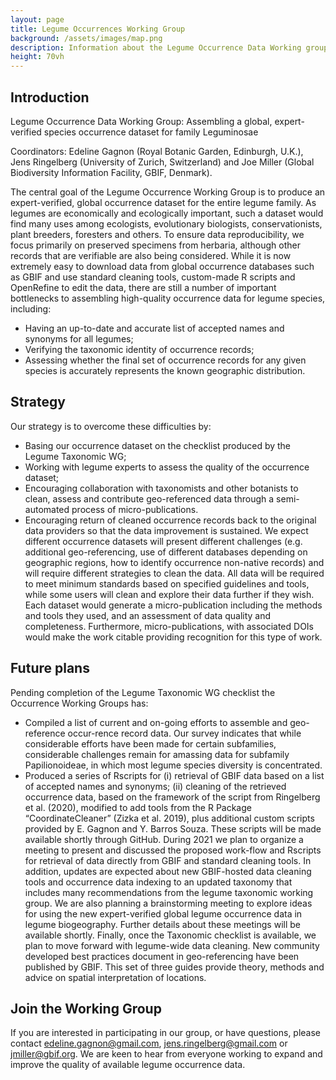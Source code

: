 ```yaml
---
layout: page
title: Legume Occurrences Working Group
background: /assets/images/map.png
description: Information about the Legume Occurrence Data Working group
height: 70vh
---
```

## Introduction

Legume Occurrence Data Working Group: Assembling a global, expert-verified species occurrence dataset for family Leguminosae 


Coordinators: Edeline Gagnon (Royal Botanic Garden, Edinburgh, U.K.), Jens Ringelberg (University of Zurich, Switzerland) and Joe Miller (Global Biodiversity Information Facility, GBIF, Denmark).


The central goal of the Legume Occurrence Working Group is to produce an expert-verified, global occurrence dataset for the entire legume family. As legumes are economically and ecologically important, such a dataset would find many uses among ecologists, evolutionary biologists, conservationists, plant breeders, foresters and others. To ensure data reproducibility, we focus primarily on preserved specimens from herbaria, although other records that are verifiable are also being considered.
While it is now extremely easy to download data from global occurrence databases such as GBIF and use standard cleaning tools, custom-made R scripts and OpenRefine to edit the data, there are still a number of important bottlenecks to assembling high-quality occurrence data for legume species, including:
-	Having an up-to-date and accurate list of accepted names and synonyms for all legumes;
-	Verifying the taxonomic identity of occurrence records;
-	Assessing whether the final set of occurrence records for any given species is accurately represents the known geographic distribution.

## Strategy

Our strategy is to overcome these difficulties by:
-	Basing our occurrence dataset on the checklist produced by the Legume Taxonomic WG;
-	Working with legume experts to assess the quality of the occurrence dataset;
-	Encouraging collaboration with taxonomists and other botanists to clean, assess and contribute geo-referenced data through a semi-automated process of micro-publications. 
-	Encouraging return of cleaned occurrence records back to the original data providers so that the data improvement is sustained.
We expect different occurrence datasets will present different challenges (e.g. additional geo-referencing, use of different databases depending on geographic regions, how to identify occurrence non-native records) and will require different strategies to clean the data. All data will be required to meet minimum standards based on specified guidelines and tools, while some users will clean and explore their data further if they wish. Each dataset would generate a micro-publication including the methods and tools they used, and an assessment of data quality and completeness. Furthermore, micro-publications, with associated DOIs would make the work citable providing recognition for this type of work. 

## Future plans

Pending completion of the Legume Taxonomic WG checklist the Occurrence Working Groups has:
-	Compiled a list of current and on-going efforts to assemble and geo-reference occur-rence record data. Our survey indicates that while considerable efforts have been made for certain subfamilies, considerable challenges remain for amassing data for subfamily Papilionoideae, in which most legume species diversity is concentrated. 
-	Produced a series of Rscripts for (i) retrieval of GBIF data based on a list of accepted names and synonyms; (ii) cleaning of the retrieved occurrence data, based on the framework of the script from Ringelberg et al. (2020), modified to add tools from the R Package “CoordinateCleaner” (Zizka et al. 2019), plus additional custom scripts provided by E. Gagnon and Y. Barros Souza. These scripts will be made available shortly through GitHub. 
During 2021 we plan to organize a meeting to present and discussed the proposed work-flow and Rscripts for retrieval of data directly from GBIF and standard cleaning tools. In addition, updates are expected about new GBIF-hosted data cleaning tools and occurrence data indexing to an updated taxonomy that includes many recommendations from the legume taxonomic working group. We are also planning a brainstorming meeting to explore ideas for using the new expert-verified global legume occurrence data in legume biogeography. Further details about these meetings will be available shortly. Finally, once the Taxonomic checklist is available, we plan to move forward with legume-wide data cleaning. 
New community developed best practices document in geo-referencing have been published by GBIF. This set of three guides provide theory, methods and advice on spatial interpretation of locations.

## Join the Working Group

If you are interested in participating in our group, or have questions, please contact <edeline.gagnon@gmail.com>, <jens.ringelberg@gmail.com> or <jmiller@gbif.org>. We are keen to hear from everyone working to expand and improve the quality of available legume occurrence data.



